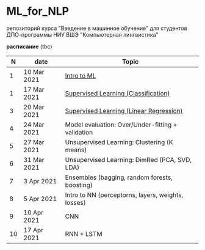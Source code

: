 # ML_for_NLP
репозиторий курса "Введение в машинное обучение" для студентов ДПО-программы НИУ ВШЭ "Компьютерная лингвистика"


**расписание**
(tbc)

|N|date|Topic|
|--|--|--|
|1|10 Mar 2021|[Intro to ML](https://github.com/nstsj/ML_for_NLP/tree/main/intro%2Bclassification)|
|1|17 Mar 2021|[Supervised Learning (Classification)](https://github.com/nstsj/ML_for_NLP/blob/main/intro%2Bclassification/class1.ipynb)|
|3|20 Mar 2021|[Supervised Learning (Linear Regression)](https://github.com/nstsj/ML_for_NLP/tree/main/Regression)|
|4|24 Mar 2021|Model evaluation: Over/Under-fitting + validation|
|5|27 Mar 2021|Unsupervised Learning: Clustering (K means)|
|6|31 Mar 2021|Unsupervised Learning: DimRed (PCA, SVD, LDA)|
|7|3 Apr 2021|Ensembles (bagging, random forests, boosting)|
|8|5 Apr 2021|Intro to NN (perceptorns, layers, weights, losses)|
|9|10 Apr 2021|CNN|
|10|17 Apr 2021|RNN + LSTM|
